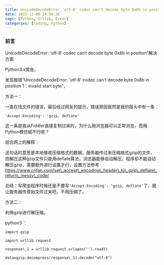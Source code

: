 ```yaml
---
title: UnicodeDecodeError_‘utf-8‘ codec can‘t decode byte 0x8b in position”解决方案
date: 2022-12-08 14:58:36
tags: [Python, Urllib, Error]
categories: [Coding, Python]
---
```


### 前言
UnicodeDecodeError: ‘utf-8‘ codec can‘t decode byte 0x8b in position”解决方案 

Python3.x爬虫，

发现报错“UnicodeDecodeError: 'utf-8' codec can't decode byte 0x8b in position 1：invalid start byte”，

方法一：

一直在找文件的错误，最后经过网友的提示，错误原因竟然是我的报头中有一条：

`'Accept-Encoding': 'gzip, deflate'`

这一条是我从Fiddler直接复制过来的，为什么用浏览器可以正常浏览，而用Python模仿就不行呢？

综合网上的解释：

这句话的意思是本地接收压缩格式的数据，服务器传过来压缩格式gzip的文件，而解压这种gzip文件只能用deflate算法，浏览器能够自动解压，程序却不能自动解压gzip，需要额外进行设置才行，设置方法参考<https://www.crifan.com/set\_accept\_encoding\_header\_to\_gzip\_deflate\_return\_messy\_code/>

总结：写爬虫程序时候还是不要写`'Accept-Encoding': 'gzip, deflate'`了，就让服务器传原始文件过来吧，不用压缩了。

方法二：

利用gzip进行解压缩。

python3 ：
```
import gzip

import urllib.request

response\_1 = urllib.request.urlopen('').read()

data=gzip.decompress(response\_1).decode("utf-8")
```
